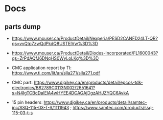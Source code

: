 # Docs

## parts dump

- https://www.mouser.ca/ProductDetail/Nexperia/PESD2CANFD24LT-QR?qs=vvQtp7zwQdPkdQ8USTElVw%3D%3D
- https://www.mouser.ca/ProductDetail/Diodes-Incorporated/FL1600043?qs=ZrPdAQfJ6DNqHS0WyLoLKg%3D%3D

- CMC application report by TI: https://www.ti.com/lit/an/slla271/slla271.pdf

- CMC part: https://www.digikey.ca/en/products/detail/epcos-tdk-electronics/B82789C0113N002/2651641?s=N4IgTCBcDaIEIA4wHYEE4DCAGAjDgzAHJZYQC6AvkA

- 15 pin headers: https://www.digikey.ca/en/products/detail/samtec-inc/SSQ-115-03-T-S/1111943 ; https://www.samtec.com/products/ssq-115-03-t-s

